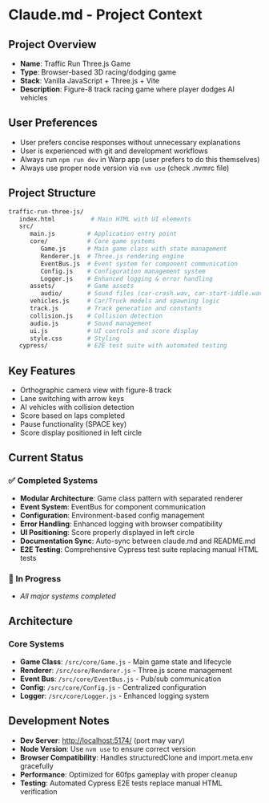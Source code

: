 # Claude.md - Project Context

## Project Overview

- **Name**: Traffic Run Three.js Game
- **Type**: Browser-based 3D racing/dodging game
- **Stack**: Vanilla JavaScript + Three.js + Vite
- **Description**: Figure-8 track racing game where player dodges AI vehicles

## User Preferences

- User prefers concise responses without unnecessary explanations
- User is experienced with git and development workflows
- Always run `npm run dev` in Warp app (user prefers to do this themselves)
- Always use proper node version via `nvm use` (check .nvmrc file)

## Project Structure

```bash
traffic-run-three-js/
   index.html          # Main HTML with UI elements
   src/
      main.js         # Application entry point
      core/           # Core game systems
         Game.js      # Main game class with state management
         Renderer.js  # Three.js rendering engine
         EventBus.js  # Event system for component communication
         Config.js    # Configuration management system  
         Logger.js    # Enhanced logging & error handling
      assets/         # Game assets
         audio/       # Sound files (car-crash.wav, car-start-iddle.wav)
      vehicles.js     # Car/Truck models and spawning logic
      track.js        # Track generation and constants
      collision.js    # Collision detection
      audio.js        # Sound management
      ui.js           # UI controls and score display
      style.css       # Styling
   cypress/           # E2E test suite with automated testing
```

## Key Features

- Orthographic camera view with figure-8 track
- Lane switching with arrow keys
- AI vehicles with collision detection
- Score based on laps completed
- Pause functionality (SPACE key)
- Score display positioned in left circle

## Current Status

### ✅ Completed Systems

- **Modular Architecture**: Game class pattern with separated renderer
- **Event System**: EventBus for component communication  
- **Configuration**: Environment-based config management
- **Error Handling**: Enhanced logging with browser compatibility
- **UI Positioning**: Score properly displayed in left circle
- **Documentation Sync**: Auto-sync between claude.md and README.md
- **E2E Testing**: Comprehensive Cypress test suite replacing manual HTML tests

### 🚧 In Progress

- *All major systems completed*

## Architecture

### Core Systems

- **Game Class**: `/src/core/Game.js` - Main game state and lifecycle
- **Renderer**: `/src/core/Renderer.js` - Three.js scene management
- **Event Bus**: `/src/core/EventBus.js` - Pub/sub communication
- **Config**: `/src/core/Config.js` - Centralized configuration
- **Logger**: `/src/core/Logger.js` - Enhanced logging system

## Development Notes

- **Dev Server**: <http://localhost:5174/> (port may vary)
- **Node Version**: Use `nvm use` to ensure correct version
- **Browser Compatibility**: Handles structuredClone and import.meta.env gracefully
- **Performance**: Optimized for 60fps gameplay with proper cleanup
- **Testing**: Automated Cypress E2E tests replace manual HTML verification
